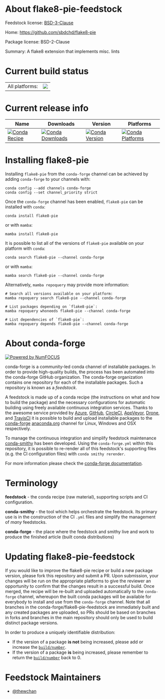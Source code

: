 About flake8-pie-feedstock
==========================

Feedstock license: [BSD-3-Clause](https://github.com/conda-forge/flake8-pie-feedstock/blob/main/LICENSE.txt)

Home: https://github.com/sbdchd/flake8-pie

Package license: BSD-2-Clause

Summary: A flake8 extension that implements misc. lints

Current build status
====================


<table><tr><td>All platforms:</td>
    <td>
      <a href="https://dev.azure.com/conda-forge/feedstock-builds/_build/latest?definitionId=14443&branchName=main">
        <img src="https://dev.azure.com/conda-forge/feedstock-builds/_apis/build/status/flake8-pie-feedstock?branchName=main">
      </a>
    </td>
  </tr>
</table>

Current release info
====================

| Name | Downloads | Version | Platforms |
| --- | --- | --- | --- |
| [![Conda Recipe](https://img.shields.io/badge/recipe-flake8--pie-green.svg)](https://anaconda.org/conda-forge/flake8-pie) | [![Conda Downloads](https://img.shields.io/conda/dn/conda-forge/flake8-pie.svg)](https://anaconda.org/conda-forge/flake8-pie) | [![Conda Version](https://img.shields.io/conda/vn/conda-forge/flake8-pie.svg)](https://anaconda.org/conda-forge/flake8-pie) | [![Conda Platforms](https://img.shields.io/conda/pn/conda-forge/flake8-pie.svg)](https://anaconda.org/conda-forge/flake8-pie) |

Installing flake8-pie
=====================

Installing `flake8-pie` from the `conda-forge` channel can be achieved by adding `conda-forge` to your channels with:

```
conda config --add channels conda-forge
conda config --set channel_priority strict
```

Once the `conda-forge` channel has been enabled, `flake8-pie` can be installed with `conda`:

```
conda install flake8-pie
```

or with `mamba`:

```
mamba install flake8-pie
```

It is possible to list all of the versions of `flake8-pie` available on your platform with `conda`:

```
conda search flake8-pie --channel conda-forge
```

or with `mamba`:

```
mamba search flake8-pie --channel conda-forge
```

Alternatively, `mamba repoquery` may provide more information:

```
# Search all versions available on your platform:
mamba repoquery search flake8-pie --channel conda-forge

# List packages depending on `flake8-pie`:
mamba repoquery whoneeds flake8-pie --channel conda-forge

# List dependencies of `flake8-pie`:
mamba repoquery depends flake8-pie --channel conda-forge
```


About conda-forge
=================

[![Powered by
NumFOCUS](https://img.shields.io/badge/powered%20by-NumFOCUS-orange.svg?style=flat&colorA=E1523D&colorB=007D8A)](https://numfocus.org)

conda-forge is a community-led conda channel of installable packages.
In order to provide high-quality builds, the process has been automated into the
conda-forge GitHub organization. The conda-forge organization contains one repository
for each of the installable packages. Such a repository is known as a *feedstock*.

A feedstock is made up of a conda recipe (the instructions on what and how to build
the package) and the necessary configurations for automatic building using freely
available continuous integration services. Thanks to the awesome service provided by
[Azure](https://azure.microsoft.com/en-us/services/devops/), [GitHub](https://github.com/),
[CircleCI](https://circleci.com/), [AppVeyor](https://www.appveyor.com/),
[Drone](https://cloud.drone.io/welcome), and [TravisCI](https://travis-ci.com/)
it is possible to build and upload installable packages to the
[conda-forge](https://anaconda.org/conda-forge) [anaconda.org](https://anaconda.org/)
channel for Linux, Windows and OSX respectively.

To manage the continuous integration and simplify feedstock maintenance
[conda-smithy](https://github.com/conda-forge/conda-smithy) has been developed.
Using the ``conda-forge.yml`` within this repository, it is possible to re-render all of
this feedstock's supporting files (e.g. the CI configuration files) with ``conda smithy rerender``.

For more information please check the [conda-forge documentation](https://conda-forge.org/docs/).

Terminology
===========

**feedstock** - the conda recipe (raw material), supporting scripts and CI configuration.

**conda-smithy** - the tool which helps orchestrate the feedstock.
                   Its primary use is in the construction of the CI ``.yml`` files
                   and simplify the management of *many* feedstocks.

**conda-forge** - the place where the feedstock and smithy live and work to
                  produce the finished article (built conda distributions)


Updating flake8-pie-feedstock
=============================

If you would like to improve the flake8-pie recipe or build a new
package version, please fork this repository and submit a PR. Upon submission,
your changes will be run on the appropriate platforms to give the reviewer an
opportunity to confirm that the changes result in a successful build. Once
merged, the recipe will be re-built and uploaded automatically to the
`conda-forge` channel, whereupon the built conda packages will be available for
everybody to install and use from the `conda-forge` channel.
Note that all branches in the conda-forge/flake8-pie-feedstock are
immediately built and any created packages are uploaded, so PRs should be based
on branches in forks and branches in the main repository should only be used to
build distinct package versions.

In order to produce a uniquely identifiable distribution:
 * If the version of a package **is not** being increased, please add or increase
   the [``build/number``](https://docs.conda.io/projects/conda-build/en/latest/resources/define-metadata.html#build-number-and-string).
 * If the version of a package **is** being increased, please remember to return
   the [``build/number``](https://docs.conda.io/projects/conda-build/en/latest/resources/define-metadata.html#build-number-and-string)
   back to 0.

Feedstock Maintainers
=====================

* [@thewchan](https://github.com/thewchan/)

